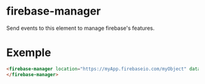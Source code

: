 # firebase-manager

Send events to this element to manage firebase's features.

# Exemple

```html
<firebase-manager location="https://myApp.firebaseio.com/myObject" data="{{data}}">
</firebase-manager>
```


